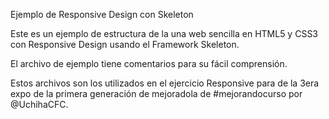 Ejemplo de Responsive Design con Skeleton

Este es un ejemplo de estructura de la una web sencilla en HTML5 y CSS3 con Responsive Design usando el Framework Skeleton.

El archivo de ejemplo tiene comentarios para su fácil comprensión. 

Estos archivos son los utilizados en el ejercicio Responsive para de la 3era expo de la primera generación de mejoradola
de #mejorandocurso por @UchihaCFC.